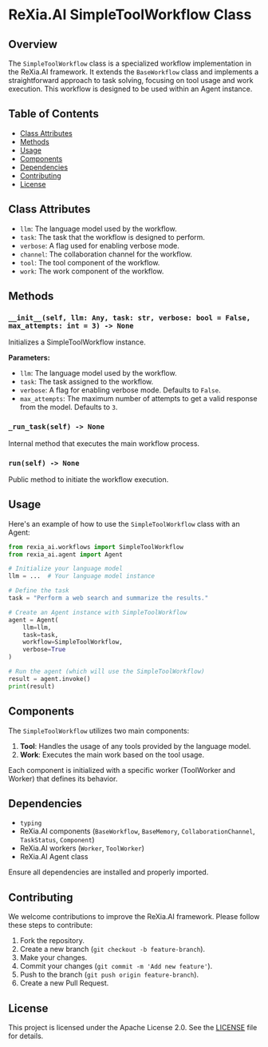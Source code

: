 # ReXia.AI SimpleToolWorkflow Class

## Overview

The `SimpleToolWorkflow` class is a specialized workflow implementation in the ReXia.AI framework. It extends the `BaseWorkflow` class and implements a straightforward approach to task solving, focusing on tool usage and work execution. This workflow is designed to be used within an Agent instance.

## Table of Contents

- [Class Attributes](#class-attributes)
- [Methods](#methods)
- [Usage](#usage)
- [Components](#components)
- [Dependencies](#dependencies)
- [Contributing](#contributing)
- [License](#license)

## Class Attributes

- `llm`: The language model used by the workflow.
- `task`: The task that the workflow is designed to perform.
- `verbose`: A flag used for enabling verbose mode.
- `channel`: The collaboration channel for the workflow.
- `tool`: The tool component of the workflow.
- `work`: The work component of the workflow.

## Methods

### `__init__(self, llm: Any, task: str, verbose: bool = False, max_attempts: int = 3) -> None`

Initializes a SimpleToolWorkflow instance.

**Parameters:**

- `llm`: The language model used by the workflow.
- `task`: The task assigned to the workflow.
- `verbose`: A flag for enabling verbose mode. Defaults to `False`.
- `max_attempts`: The maximum number of attempts to get a valid response from the model. Defaults to `3`.

### `_run_task(self) -> None`

Internal method that executes the main workflow process.

### `run(self) -> None`

Public method to initiate the workflow execution.

## Usage

Here's an example of how to use the `SimpleToolWorkflow` class with an Agent:

```python
from rexia_ai.workflows import SimpleToolWorkflow
from rexia_ai.agent import Agent

# Initialize your language model
llm = ...  # Your language model instance

# Define the task
task = "Perform a web search and summarize the results."

# Create an Agent instance with SimpleToolWorkflow
agent = Agent(
    llm=llm,
    task=task,
    workflow=SimpleToolWorkflow,
    verbose=True
)

# Run the agent (which will use the SimpleToolWorkflow)
result = agent.invoke()
print(result)
```

## Components

The `SimpleToolWorkflow` utilizes two main components:

1. **Tool**: Handles the usage of any tools provided by the language model.
2. **Work**: Executes the main work based on the tool usage.

Each component is initialized with a specific worker (ToolWorker and Worker) that defines its behavior.

## Dependencies

- `typing`
- ReXia.AI components (`BaseWorkflow`, `BaseMemory`, `CollaborationChannel`, `TaskStatus`, `Component`)
- ReXia.AI workers (`Worker`, `ToolWorker`)
- ReXia.AI Agent class

Ensure all dependencies are installed and properly imported.

## Contributing

We welcome contributions to improve the ReXia.AI framework. Please follow these steps to contribute:

1. Fork the repository.
2. Create a new branch (`git checkout -b feature-branch`).
3. Make your changes.
4. Commit your changes (`git commit -m 'Add new feature'`).
5. Push to the branch (`git push origin feature-branch`).
6. Create a new Pull Request.

## License

This project is licensed under the Apache License 2.0. See the [LICENSE](../LICENSE) file for details.
